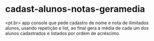 # cadast-alunos-notas-geramedia
 <pt.br> app console que pede cadastro de nome e nota de ilimitados alunos, usando repetição e list, ao final gera a média de cada um dos alunos cadastrados e listados por ordem de acréscimo. 
